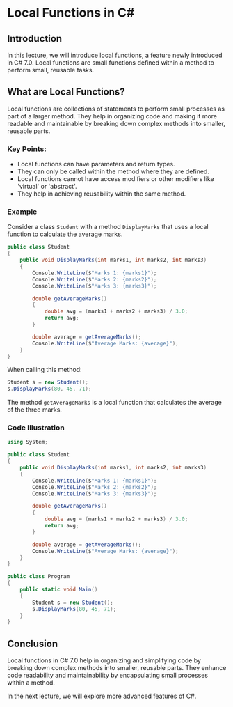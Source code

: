 
# Local Functions in C#

## Introduction
In this lecture, we will introduce local functions, a feature newly introduced in C# 7.0. Local functions are small functions defined within a method to perform small, reusable tasks.

## What are Local Functions?
Local functions are collections of statements to perform small processes as part of a larger method. They help in organizing code and making it more readable and maintainable by breaking down complex methods into smaller, reusable parts.

### Key Points:
- Local functions can have parameters and return types.
- They can only be called within the method where they are defined.
- Local functions cannot have access modifiers or other modifiers like 'virtual' or 'abstract'.
- They help in achieving reusability within the same method.

### Example
Consider a class `Student` with a method `DisplayMarks` that uses a local function to calculate the average marks.

```csharp
public class Student
{
    public void DisplayMarks(int marks1, int marks2, int marks3)
    {
        Console.WriteLine($"Marks 1: {marks1}");
        Console.WriteLine($"Marks 2: {marks2}");
        Console.WriteLine($"Marks 3: {marks3}");

        double getAverageMarks()
        {
            double avg = (marks1 + marks2 + marks3) / 3.0;
            return avg;
        }

        double average = getAverageMarks();
        Console.WriteLine($"Average Marks: {average}");
    }
}
```

When calling this method:

```csharp
Student s = new Student();
s.DisplayMarks(80, 45, 71);
```

The method `getAverageMarks` is a local function that calculates the average of the three marks.

### Code Illustration
```csharp
using System;

public class Student
{
    public void DisplayMarks(int marks1, int marks2, int marks3)
    {
        Console.WriteLine($"Marks 1: {marks1}");
        Console.WriteLine($"Marks 2: {marks2}");
        Console.WriteLine($"Marks 3: {marks3}");

        double getAverageMarks()
        {
            double avg = (marks1 + marks2 + marks3) / 3.0;
            return avg;
        }

        double average = getAverageMarks();
        Console.WriteLine($"Average Marks: {average}");
    }
}

public class Program
{
    public static void Main()
    {
        Student s = new Student();
        s.DisplayMarks(80, 45, 71);
    }
}
```

## Conclusion
Local functions in C# 7.0 help in organizing and simplifying code by breaking down complex methods into smaller, reusable parts. They enhance code readability and maintainability by encapsulating small processes within a method.

In the next lecture, we will explore more advanced features of C#.
